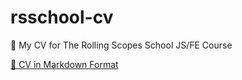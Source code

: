 # rsschool-cv
📝 My CV for The Rolling Scopes School JS/FE Course

[📝 CV in Markdown Format](https://delefuet.github.io/rsschool-cv/cv)